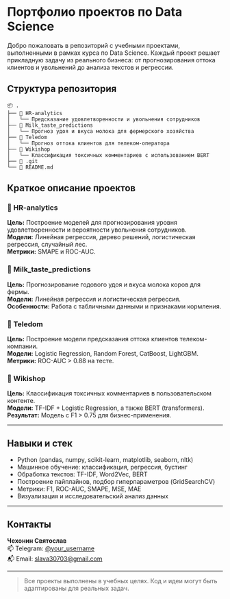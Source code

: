 # Портфолио проектов по Data Science

Добро пожаловать в репозиторий с учебными проектами, выполненными в рамках курса по Data Science. 
Каждый проект решает прикладную задачу из реального бизнеса: от прогнозирования оттока клиентов и увольнений до анализа текстов и регрессии.

## Структура репозитория

```
📦 .
├── 📁 HR-analytics
│   └── Предсказание удовлетворенности и увольнения сотрудников
├── 📁 Milk_taste_predictions
│   └── Прогноз удоя и вкуса молока для фермерского хозяйства
├── 📁 Teledom
│   └── Прогноз оттока клиентов для телеком-оператора
├── 📁 Wikishop
│   └── Классификация токсичных комментариев с использованием BERT
├── 📁 .git
└── 📄 README.md
```

## Краткое описание проектов

### 📌 HR-analytics
**Цель:** Построение моделей для прогнозирования уровня удовлетворенности и вероятности увольнения сотрудников.  
**Модели:** Линейная регрессия, дерево решений, логистическая регрессия, случайный лес.  
**Метрики:** SMAPE и ROC-AUC.

### 📌 Milk_taste_predictions
**Цель:** Прогнозирование годового удоя и вкуса молока коров для фермы.  
**Модели:** Линейная регрессия и логистическая регрессия.  
**Особенности:** Работа с табличными данными и признаками кормления.

### 📌 Teledom
**Цель:** Построение модели предсказания оттока клиентов телеком-компании.  
**Модели:** Logistic Regression, Random Forest, CatBoost, LightGBM.  
**Метрики:** ROC-AUC > 0.88 на тесте.

### 📌 Wikishop
**Цель:** Классификация токсичных комментариев в пользовательском контенте.  
**Модели:** TF-IDF + Logistic Regression, а также BERT (transformers).  
**Результат:** Модель с F1 > 0.75 для бизнес-применения.

---

## Навыки и стек

- Python (pandas, numpy, scikit-learn, matplotlib, seaborn, nltk)
- Машинное обучение: классификация, регрессия, бустинг
- Обработка текстов: TF-IDF, Word2Vec, BERT
- Построение пайплайнов, подбор гиперпараметров (GridSearchCV)
- Метрики: F1, ROC-AUC, SMAPE, MSE, MAE
- Визуализация и исследовательский анализ данных

---

## Контакты

**Чехонин Святослав**  
📫 Telegram: [@your_username](https://t.me/Heavy_metal_punk)  
📬 Email: slava30703@gmail.com

---

> Все проекты выполнены в учебных целях. Код и идеи могут быть адаптированы для реальных задач.

